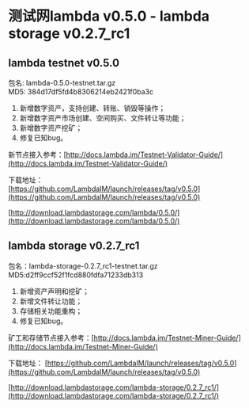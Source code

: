 # 测试网lambda v0.5.0 - lambda storage v0.2.7_rc1

## lambda testnet v0.5.0

包名: lambda-0.5.0-testnet.tar.gz  
MD5: 384d17df5fd4b8306214eb2421f0ba3c
  
1. 新增数字资产，支持创建、转账、销毁等操作；  
2. 新增数字资产市场创建、空间购买、文件转让等功能；
3. 新增数字资产挖矿；
4. 修复已知bug。

新节点接入参考：[http://docs.lambda.im/Testnet-Validator-Guide/](http://docs.lambda.im/Testnet-Validator-Guide/)  


下载地址：  
[https://github.com/LambdaIM/launch/releases/tag/v0.5.0](https://github.com/LambdaIM/launch/releases/tag/v0.5.0)

[http://download.lambdastorage.com/lambda/0.5.0/](http://download.lambdastorage.com/lambda/0.5.0/)

## lambda storage v0.2.7_rc1
包名：lambda-storage-0.2.7_rc1-testnet.tar.gz
MD5:d2ff9ccf52f1fcd880fdfa71233db313

1. 新增资产声明和挖矿；
2. 新增文件转让功能；
3. 存储相关功能重构；
4. 修复已知bug。

矿工和存储节点接入参考：[http://docs.lambda.im/Testnet-Miner-Guide/](http://docs.lambda.im/Testnet-Miner-Guide/) 

下载地址： 
[https://github.com/LambdaIM/launch/releases/tag/v0.5.0](https://github.com/LambdaIM/launch/releases/tag/v0.5.0)

[http://download.lambdastorage.com/lambda-storage/0.2.7_rc1/](http://download.lambdastorage.com/lambda-storage/0.2.7_rc1/)